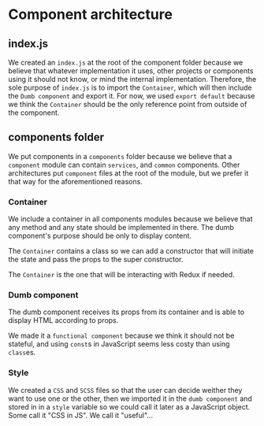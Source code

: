 # Component architecture

## index.js

We created an `index.js` at the root of the component folder because we believe that whatever implementation it uses, other projects or components using it should not know, or mind the internal implementation. Therefore, the sole purpose of `index.js` is to import the `Container`, which will then include the `Dumb component` and export it. For now, we used `export default` because we think the `Container` should be the only reference point from outside of the component.

## components folder

We put components in a `components` folder because we believe that a `component` module can contain `services`, and `common` components. Other architectures put `component` files at the root of the module, but we prefer it that way for the aforementioned reasons.

### Container

We include a container in all components modules because we believe that any method and any state should be implemented in there. The dumb component's purpose should be only to display content.

The `Container` contains a class so we can add a constructor that will initiate the state and pass the props to the super constructor.

The `Container` is the one that will be interacting with Redux if needed.

### Dumb component

The dumb component receives its props from its container and is able to display HTML according to props.

We made it a `functional component` because we think it should not be stateful, and using `const`s in JavaScript seems less costy than using `class`es.

### Style

We created a `CSS` and `SCSS` files so that the user can decide weither they want to use one or the other, then we imported it in the `dumb component` and stored in in a `style` variable so we could call it later as a JavaScript object. Some call it "CSS in JS". We call it "useful"...